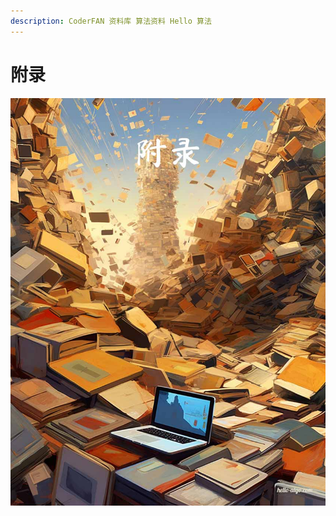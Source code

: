 ```yaml
---
description: CoderFAN 资料库 算法资料 Hello 算法
---
```


# 附录

<div class="center-table" markdown>

![附录](../assets/covers/chapter_appendix.jpg)

</div>
